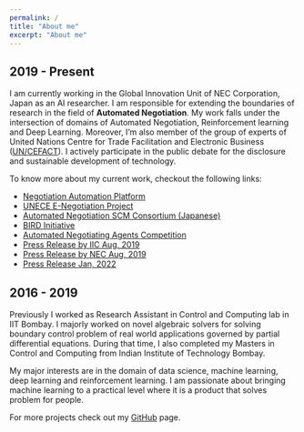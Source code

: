 ```yaml
---
permalink: /
title: "About me"
excerpt: "About me"
---
```


2019 - Present
------------
I am currently working in the Global Innovation Unit of NEC
Corporation, Japan as an AI researcher. I am responsible for extending
the boundaries of research in the field of **Automated Negotiation**.
My work falls under the intersection of domains of Automated
Negotiation, Reinforcement learning and Deep Learning. Moreover, I’m also member of the group
of experts of United Nations Centre for Trade Facilitation and Electronic Business ([UN/CEFACT](https://unece.org/trade/uncefact)).
I actively participate in the public debate for the disclosure and sustainable development of technology.

To know more about my current work, checkout the following links:
* [Negotiation Automation Platform](https://hub.iiconsortium.org/negotiation-automation-platform)
* [UNECE E-Negotiation Project](https://uncefact.unece.org/display/uncefactpublicreview/Public+Review%3A+E-NEGOTIATION+BRS)
* [Automated Negotiation SCM Consortium (Japanese)](https://automated-negotiation.org)
* [BIRD Initiative](https://bird-initiative.com/english/)
* [Automated Negotiating Agents Competition](https://web.tuat.ac.jp/~katfuji/ANAC2021/)
* [Press Release by IIC Aug, 2019](https://www.iiconsortium.org/press-room/08-05-19.htm)
* [Press Release by NEC Aug, 2019](https://www.nec.com/en/press/201908/global_20190821_02.html)
* [Press Release Jan, 2022](https://www.globenewswire.com/news-release/2022/01/17/2367820/0/en/Industry-IoT-Consortium-Welcomes-BIRD-INITIATIVE-to-Negotiation-Automation-Platform-Testbed.html)


2016 - 2019
-----------
Previously I worked as Research Assistant in Control and Computing lab in IIT Bombay.
I majorly worked on novel algebraic solvers for solving boundary control problem of real
world applications governed by partial differential equations. During that time, I also
 completed my Masters in Control and Computing from Indian Institute of Technology Bombay.

My major interests are in the domain of data science, machine
learning, deep learning and reinforcement learning.  I am
passionate about bringing machine learning to a practical level where it is
a product that solves problem for people.

For more projects check out my [GitHub](https://github.com/ayansengupta17/) page.


